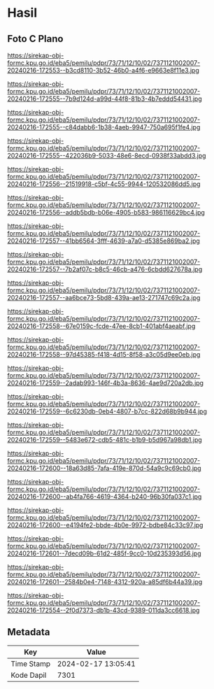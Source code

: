 # Hasil

## Foto C Plano

https://sirekap-obj-formc.kpu.go.id/eba5/pemilu/pdpr/73/71/12/10/02/7371121002007-20240216-172553--b3cd8110-3b52-46b0-a4f6-e9663e8f11e3.jpg

https://sirekap-obj-formc.kpu.go.id/eba5/pemilu/pdpr/73/71/12/10/02/7371121002007-20240216-172555--7b9d124d-a99d-44f8-81b3-4b7eddd54431.jpg

https://sirekap-obj-formc.kpu.go.id/eba5/pemilu/pdpr/73/71/12/10/02/7371121002007-20240216-172555--c84dabb6-1b38-4aeb-9947-750a695f1fe4.jpg

https://sirekap-obj-formc.kpu.go.id/eba5/pemilu/pdpr/73/71/12/10/02/7371121002007-20240216-172555--422036b9-5033-48e6-8ecd-0938f33abdd3.jpg

https://sirekap-obj-formc.kpu.go.id/eba5/pemilu/pdpr/73/71/12/10/02/7371121002007-20240216-172556--21519918-c5bf-4c55-9944-120532086dd5.jpg

https://sirekap-obj-formc.kpu.go.id/eba5/pemilu/pdpr/73/71/12/10/02/7371121002007-20240216-172556--addb5bdb-b06e-4905-b583-986116629bc4.jpg

https://sirekap-obj-formc.kpu.go.id/eba5/pemilu/pdpr/73/71/12/10/02/7371121002007-20240216-172557--41bb6564-3fff-4639-a7a0-d5385e869ba2.jpg

https://sirekap-obj-formc.kpu.go.id/eba5/pemilu/pdpr/73/71/12/10/02/7371121002007-20240216-172557--7b2af07c-b8c5-46cb-a476-6cbdd627678a.jpg

https://sirekap-obj-formc.kpu.go.id/eba5/pemilu/pdpr/73/71/12/10/02/7371121002007-20240216-172557--aa6bce73-5bd8-439a-ae13-271747c69c2a.jpg

https://sirekap-obj-formc.kpu.go.id/eba5/pemilu/pdpr/73/71/12/10/02/7371121002007-20240216-172558--67e0159c-fcde-47ee-8cb1-401abf4aeabf.jpg

https://sirekap-obj-formc.kpu.go.id/eba5/pemilu/pdpr/73/71/12/10/02/7371121002007-20240216-172558--97d45385-f418-4d15-8f58-a3c05d9ee0eb.jpg

https://sirekap-obj-formc.kpu.go.id/eba5/pemilu/pdpr/73/71/12/10/02/7371121002007-20240216-172559--2adab993-146f-4b3a-8636-4ae9d720a2db.jpg

https://sirekap-obj-formc.kpu.go.id/eba5/pemilu/pdpr/73/71/12/10/02/7371121002007-20240216-172559--6c6230db-0eb4-4807-b7cc-822d68b9b944.jpg

https://sirekap-obj-formc.kpu.go.id/eba5/pemilu/pdpr/73/71/12/10/02/7371121002007-20240216-172559--5483e672-cdb5-481c-b1b9-b5d967a98db1.jpg

https://sirekap-obj-formc.kpu.go.id/eba5/pemilu/pdpr/73/71/12/10/02/7371121002007-20240216-172600--18a63d85-7afa-419e-870d-54a9c9c69cb0.jpg

https://sirekap-obj-formc.kpu.go.id/eba5/pemilu/pdpr/73/71/12/10/02/7371121002007-20240216-172600--ab4fa766-4619-4364-b240-96b30fa037c1.jpg

https://sirekap-obj-formc.kpu.go.id/eba5/pemilu/pdpr/73/71/12/10/02/7371121002007-20240216-172600--e4194fe2-bbde-4b0e-9972-bdbe84c33c97.jpg

https://sirekap-obj-formc.kpu.go.id/eba5/pemilu/pdpr/73/71/12/10/02/7371121002007-20240216-172601--7decd09b-61d2-485f-9cc0-10d235393d56.jpg

https://sirekap-obj-formc.kpu.go.id/eba5/pemilu/pdpr/73/71/12/10/02/7371121002007-20240216-172601--2584b0e4-7148-4312-920a-a85df6b44a39.jpg

https://sirekap-obj-formc.kpu.go.id/eba5/pemilu/pdpr/73/71/12/10/02/7371121002007-20240216-172554--2f0d7373-db1b-43cd-9389-011da3cc6618.jpg


## Metadata

| Key        | Value               |
| ---------- | ------------------- |
| Time Stamp | 2024-02-17 13:05:41 |
| Kode Dapil | 7301                |



